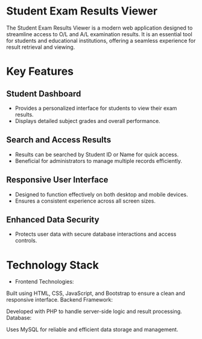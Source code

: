 # Student Exam Results Viewer
The Student Exam Results Viewer is a modern web application designed to streamline access to O/L and A/L examination results. It is an essential tool for students and educational institutions, offering a seamless experience for result retrieval and viewing.

# Key Features

## Student Dashboard
 - Provides a personalized interface for students to view their exam results.
 - Displays detailed subject grades and overall performance.
## Search and Access Results
 - Results can be searched by Student ID or Name for quick access.
 - Beneficial for administrators to manage multiple records efficiently.
## Responsive User Interface
 - Designed to function effectively on both desktop and mobile devices.
 - Ensures a consistent experience across all screen sizes.
## Enhanced Data Security
 - Protects user data with secure database interactions and access controls.

# Technology Stack
- Frontend Technologies:

Built using HTML, CSS, JavaScript, and Bootstrap to ensure a clean and responsive interface.
Backend Framework:

Developed with PHP to handle server-side logic and result processing.
Database:

Uses MySQL for reliable and efficient data storage and management.


